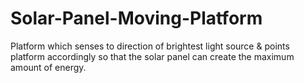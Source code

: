 # Solar-Panel-Moving-Platform
Platform which senses to direction of brightest light source &amp; points platform accordingly so that the solar panel can create the maximum amount of energy.
